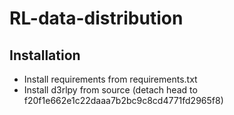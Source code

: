 # RL-data-distribution

## Installation

- Install requirements from requirements.txt
- Install d3rlpy from source (detach head to f20f1e662e1c22daaa7b2bc9c8cd4771fd2965f8)
